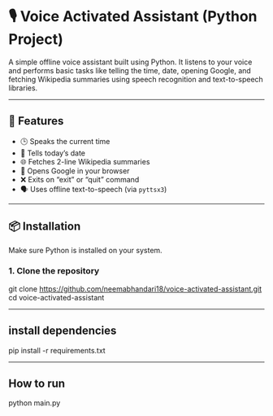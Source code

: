 # 🎙️ Voice Activated Assistant (Python Project)

A simple offline voice assistant built using Python. It listens to your voice and performs basic tasks like telling the time, date, opening Google, and fetching Wikipedia summaries using speech recognition and text-to-speech libraries.

---

## 📌 Features

- 🕒 Speaks the current time  
- 📅 Tells today’s date  
- 🌐 Fetches 2-line Wikipedia summaries  
- 🔎 Opens Google in your browser  
- ❌ Exits on “exit” or “quit” command  
- 🗣️ Uses offline text-to-speech (via `pyttsx3`)

---

## 📦 Installation

Make sure Python is installed on your system.

### 1. Clone the repository
git clone https://github.com/neemabhandari18/voice-activated-assistant.git
cd voice-activated-assistant

---
## install dependencies 
pip install -r requirements.txt

---
## How to run
python main.py
